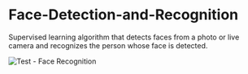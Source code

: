 # Face-Detection-and-Recognition

Supervised learning algorithm that detects faces from a photo or live camera and recognizes the person whose face is detected.

![Test - Face Recognition](https://github.com/MohamedSameh10/Face-Detection-and-Recognition/assets/55671037/3d8909ee-a96c-46d1-a59d-2e57d03fd1ad)
